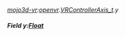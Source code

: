 _[mojo3d-vr](../../modules/mojo3d-vr/mojo3d-vr-module.md):[openvr](openvr:).[VRControllerAxis\_t](openvr:openvr-vrcontrolleraxis_t.md).y_
##### Field y:[Float](../../modules/wonkey/wonkey-types-float.md)
